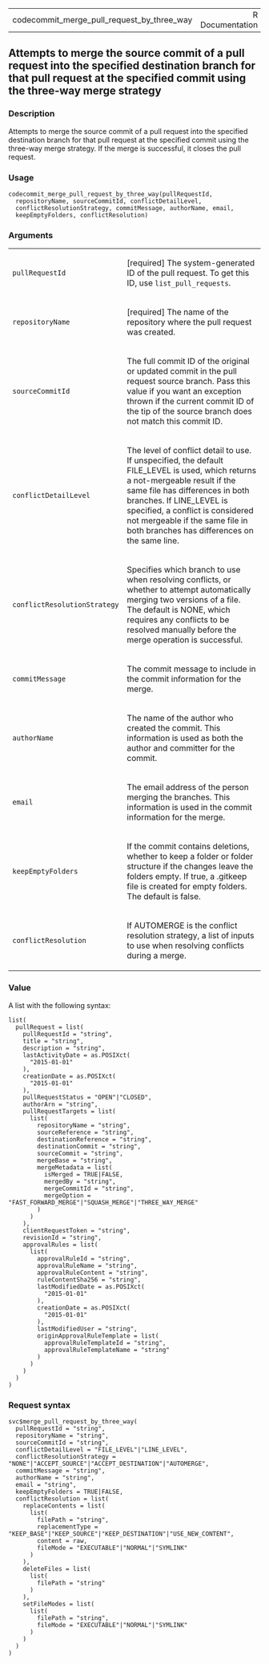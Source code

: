 <table style="width: 100%;">
<tbody>
<tr class="odd">
<td>codecommit_merge_pull_request_by_three_way</td>
<td style="text-align: right;">R Documentation</td>
</tr>
</tbody>
</table>

## Attempts to merge the source commit of a pull request into the specified destination branch for that pull request at the specified commit using the three-way merge strategy

### Description

Attempts to merge the source commit of a pull request into the specified
destination branch for that pull request at the specified commit using
the three-way merge strategy. If the merge is successful, it closes the
pull request.

### Usage

    codecommit_merge_pull_request_by_three_way(pullRequestId,
      repositoryName, sourceCommitId, conflictDetailLevel,
      conflictResolutionStrategy, commitMessage, authorName, email,
      keepEmptyFolders, conflictResolution)

### Arguments

<table>
<colgroup>
<col style="width: 35%" />
<col style="width: 65%" />
</colgroup>
<tbody>
<tr class="odd">
<td><code
id="codecommit_merge_pull_request_by_three_way_:_pullRequestId">pullRequestId</code></td>
<td><p>[required] The system-generated ID of the pull request. To get
this ID, use <code>list_pull_requests</code>.</p></td>
</tr>
<tr class="even">
<td><code
id="codecommit_merge_pull_request_by_three_way_:_repositoryName">repositoryName</code></td>
<td><p>[required] The name of the repository where the pull request was
created.</p></td>
</tr>
<tr class="odd">
<td><code
id="codecommit_merge_pull_request_by_three_way_:_sourceCommitId">sourceCommitId</code></td>
<td><p>The full commit ID of the original or updated commit in the pull
request source branch. Pass this value if you want an exception thrown
if the current commit ID of the tip of the source branch does not match
this commit ID.</p></td>
</tr>
<tr class="even">
<td><code
id="codecommit_merge_pull_request_by_three_way_:_conflictDetailLevel">conflictDetailLevel</code></td>
<td><p>The level of conflict detail to use. If unspecified, the default
FILE_LEVEL is used, which returns a not-mergeable result if the same
file has differences in both branches. If LINE_LEVEL is specified, a
conflict is considered not mergeable if the same file in both branches
has differences on the same line.</p></td>
</tr>
<tr class="odd">
<td><code
id="codecommit_merge_pull_request_by_three_way_:_conflictResolutionStrategy">conflictResolutionStrategy</code></td>
<td><p>Specifies which branch to use when resolving conflicts, or
whether to attempt automatically merging two versions of a file. The
default is NONE, which requires any conflicts to be resolved manually
before the merge operation is successful.</p></td>
</tr>
<tr class="even">
<td><code
id="codecommit_merge_pull_request_by_three_way_:_commitMessage">commitMessage</code></td>
<td><p>The commit message to include in the commit information for the
merge.</p></td>
</tr>
<tr class="odd">
<td><code
id="codecommit_merge_pull_request_by_three_way_:_authorName">authorName</code></td>
<td><p>The name of the author who created the commit. This information
is used as both the author and committer for the commit.</p></td>
</tr>
<tr class="even">
<td><code
id="codecommit_merge_pull_request_by_three_way_:_email">email</code></td>
<td><p>The email address of the person merging the branches. This
information is used in the commit information for the merge.</p></td>
</tr>
<tr class="odd">
<td><code
id="codecommit_merge_pull_request_by_three_way_:_keepEmptyFolders">keepEmptyFolders</code></td>
<td><p>If the commit contains deletions, whether to keep a folder or
folder structure if the changes leave the folders empty. If true, a
.gitkeep file is created for empty folders. The default is
false.</p></td>
</tr>
<tr class="even">
<td><code
id="codecommit_merge_pull_request_by_three_way_:_conflictResolution">conflictResolution</code></td>
<td><p>If AUTOMERGE is the conflict resolution strategy, a list of
inputs to use when resolving conflicts during a merge.</p></td>
</tr>
</tbody>
</table>

### Value

A list with the following syntax:

    list(
      pullRequest = list(
        pullRequestId = "string",
        title = "string",
        description = "string",
        lastActivityDate = as.POSIXct(
          "2015-01-01"
        ),
        creationDate = as.POSIXct(
          "2015-01-01"
        ),
        pullRequestStatus = "OPEN"|"CLOSED",
        authorArn = "string",
        pullRequestTargets = list(
          list(
            repositoryName = "string",
            sourceReference = "string",
            destinationReference = "string",
            destinationCommit = "string",
            sourceCommit = "string",
            mergeBase = "string",
            mergeMetadata = list(
              isMerged = TRUE|FALSE,
              mergedBy = "string",
              mergeCommitId = "string",
              mergeOption = "FAST_FORWARD_MERGE"|"SQUASH_MERGE"|"THREE_WAY_MERGE"
            )
          )
        ),
        clientRequestToken = "string",
        revisionId = "string",
        approvalRules = list(
          list(
            approvalRuleId = "string",
            approvalRuleName = "string",
            approvalRuleContent = "string",
            ruleContentSha256 = "string",
            lastModifiedDate = as.POSIXct(
              "2015-01-01"
            ),
            creationDate = as.POSIXct(
              "2015-01-01"
            ),
            lastModifiedUser = "string",
            originApprovalRuleTemplate = list(
              approvalRuleTemplateId = "string",
              approvalRuleTemplateName = "string"
            )
          )
        )
      )
    )

### Request syntax

    svc$merge_pull_request_by_three_way(
      pullRequestId = "string",
      repositoryName = "string",
      sourceCommitId = "string",
      conflictDetailLevel = "FILE_LEVEL"|"LINE_LEVEL",
      conflictResolutionStrategy = "NONE"|"ACCEPT_SOURCE"|"ACCEPT_DESTINATION"|"AUTOMERGE",
      commitMessage = "string",
      authorName = "string",
      email = "string",
      keepEmptyFolders = TRUE|FALSE,
      conflictResolution = list(
        replaceContents = list(
          list(
            filePath = "string",
            replacementType = "KEEP_BASE"|"KEEP_SOURCE"|"KEEP_DESTINATION"|"USE_NEW_CONTENT",
            content = raw,
            fileMode = "EXECUTABLE"|"NORMAL"|"SYMLINK"
          )
        ),
        deleteFiles = list(
          list(
            filePath = "string"
          )
        ),
        setFileModes = list(
          list(
            filePath = "string",
            fileMode = "EXECUTABLE"|"NORMAL"|"SYMLINK"
          )
        )
      )
    )
